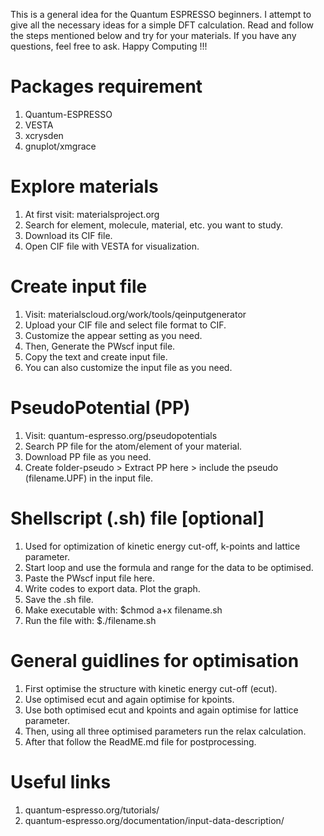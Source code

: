 This is a general idea for the Quantum ESPRESSO beginners. I attempt to give all the necessary ideas for a simple DFT calculation. Read and follow the steps mentioned below and try for your materials. If you have any questions, feel free to ask. Happy Computing !!!    

# Packages requirement
1. Quantum-ESPRESSO
2. VESTA
3. xcrysden
4. gnuplot/xmgrace

# Explore materials
1. At first visit: materialsproject.org 
2. Search for element, molecule, material, etc. you want to study.
3. Download its CIF file.
4. Open CIF file with VESTA for visualization.

# Create input file
1. Visit: materialscloud.org/work/tools/qeinputgenerator
2. Upload your CIF file and select file format to CIF. 
3. Customize the appear setting as you need.
4. Then, Generate the PWscf input file.
5. Copy the text and create input file.
6. You can also customize the input file as you need.

# PseudoPotential (PP)
1. Visit: quantum-espresso.org/pseudopotentials
2. Search PP file for the atom/element of your material.
3. Download PP file as you need.
4. Create folder-pseudo > Extract PP here > include the pseudo (filename.UPF) in the input file. 

# Shellscript (.sh) file [optional]
1. Used for optimization of kinetic energy cut-off, k-points and lattice parameter.
2. Start loop and use the formula and range for the data to be optimised.
3. Paste the PWscf input file here.
4. Write codes to export data. Plot the graph.
5. Save the .sh file. 
6. Make executable with: $chmod a+x filename.sh
7. Run the file with: $./filename.sh

# General guidlines for optimisation
1. First optimise the structure with kinetic energy cut-off (ecut).
2. Use optimised ecut and again optimise for kpoints.
3. Use both optimised ecut and kpoints and again optimise for lattice parameter.
4. Then, using all three optimised parameters run the relax calculation.
5. After that follow the ReadME.md file for postprocessing.  

# Useful links
1. quantum-espresso.org/tutorials/
2. quantum-espresso.org/documentation/input-data-description/

